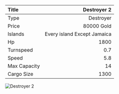 |Title        | Destroyer 2
|:-|-:
|Type         | Destroyer           
|Price        | 80000 Gold    
|Islands      | Every island Except Jamaica
|Hp           | 1800
|Turnspeed    | 0.7
|Speed        | 5.8
|Max Capacity | 14
|Cargo Size   | 1300

<img src="assets/img/destroyer.png" alt="Destroyer 2">